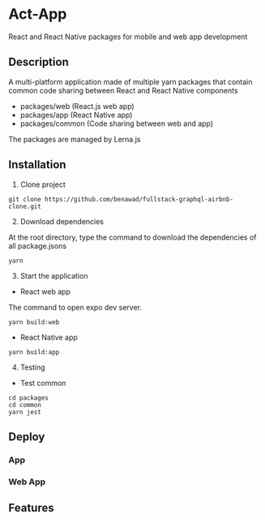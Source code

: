 # Act-App

React and React Native packages for mobile and web app development
  

## Description

A multi-platform application made of multiple yarn packages that contain common code sharing between React and React Native components

- packages/web (React.js web app)  
- packages/app (React Native app)  
- packages/common (Code sharing between web and app)  
  
The packages are managed by Lerna.js  
  
## Installation
  
1. Clone project  

```
git clone https://github.com/benawad/fullstack-graphql-airbnb-clone.git
```
  
2. Download dependencies  
   
At the root directory, type the command to download the dependencies of all package.jsons  
```
yarn
```
  
3. Start the application  
  
* React web app
    
The command to open expo dev server.    
```
yarn build:web  
```
* React Native app
```
yarn build:app  
```
  
4. Testing  
  
* Test common  
  
```
cd packages  
cd common  
yarn jest  
```
  
## Deploy

### App

### Web App

## Features

